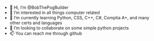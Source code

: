 - 👋 Hi, I’m @BobThePogBuilder
- 👀 I’m interested in all things computer related
- 🌱 I’m currently learning Python, CSS, C++, C#, Comptia A+, and many other certs and languages
- 💞️ I’m looking to collaborate on some simple python projects
- 📫 You can reach me through github

<!---
BobThePogBuilder/BobThePogBuilder is a ✨ special ✨ repository because its `README.md` (this file) appears on your GitHub profile.
You can click the Preview link to take a look at your changes.
--->
